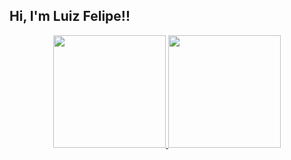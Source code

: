 ## Hi, I'm Luiz Felipe!!
<div align="center">
  <a href="https://github.com/LuizFVSantos">
  <img height="180em" src="https://github-readme-stats.vercel.app/api?username=LuizFVSantos&show_icons=true&theme=dracula&include_all_commits=true&count_private=true"/>
  <img height="180em" src="https://github-readme-stats.vercel.app/api/top-langs/?username=LuizFVSantos&layout=compact&langs_count=7&theme=dracula"/>
</div>
